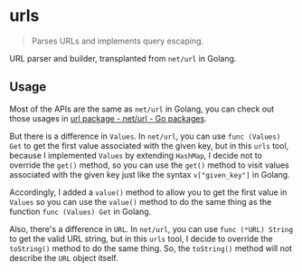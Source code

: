 # urls

> Parses URLs and implements query escaping.

URL parser and builder, transplanted from `net/url` in Golang.

## Usage

Most of the APIs are the same as `net/url` in Golang, you can check out those usages in [url package - net/url - Go packages](https://pkg.go.dev/net/url#Values.Get).

But there is a difference in `Values`.
In `net/url`, you can use `func (Values) Get` to get the first value associated with the given key,
but in this `urls` tool, because I implemented `Values` by extending `HashMap`, I decide not to override the `get()` method,
so you can use the `get()` method to visit values associated with the given key just like the syntax `v["given_key"]` in Golang.

Accordingly, I added a `value()` method to allow you to get the first value in `Values` so you can use the `value()` method to do the same thing as the function `func (Values) Get` in Golang.

Also, there's a difference in `URL`.
In `net/url`, you can use `func (*URL) String` to get the valid URL string, but in this `urls` tool, I decide to override the `toString()` method to do the same thing.
So, the `toString()` method will not describe the `URL` object itself.
